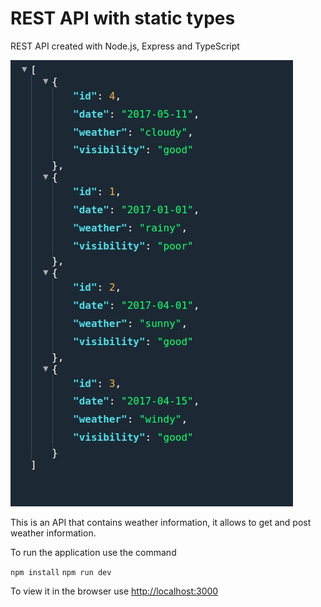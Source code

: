 # REST API with static types

REST API created with Node.js, Express and TypeScript


![api](https://github.com/erikaArango/API-REST-nodejs-typescript/blob/main/src/img/api.jpeg)

This is an API that contains weather information, it allows to get and post weather information.

To run the application use the command  

`npm install`
`npm run dev`

To view it in the browser use [http://localhost:3000](http://localhost:3000/api/diaries)